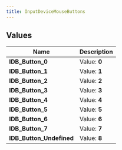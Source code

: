 ```yaml
---
title: InputDeviceMouseButtons
---
```


## Values

| Name | Description |
| ---- | ----------- |
| **IDB\_Button\_0** | Value: **0** |
| **IDB\_Button\_1** | Value: **1** |
| **IDB\_Button\_2** | Value: **2** |
| **IDB\_Button\_3** | Value: **3** |
| **IDB\_Button\_4** | Value: **4** |
| **IDB\_Button\_5** | Value: **5** |
| **IDB\_Button\_6** | Value: **6** |
| **IDB\_Button\_7** | Value: **7** |
| **IDB\_Button\_Undefined** | Value: **8** |

